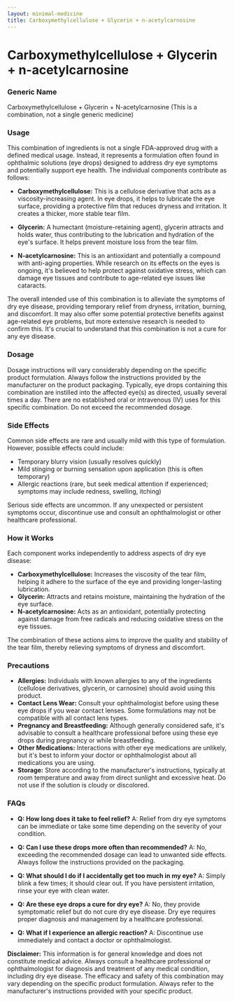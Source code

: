 ```yaml
---
layout: minimal-medicine
title: Carboxymethylcellulose + Glycerin + n-acetylcarnosine
---
```


# Carboxymethylcellulose + Glycerin + n-acetylcarnosine
### Generic Name

Carboxymethylcellulose + Glycerin + N-acetylcarnosine (This is a combination, not a single generic medicine)


### Usage

This combination of ingredients is not a single FDA-approved drug with a defined medical usage. Instead, it represents a formulation often found in ophthalmic solutions (eye drops) designed to address dry eye symptoms and potentially support eye health.  The individual components contribute as follows:

* **Carboxymethylcellulose:** This is a cellulose derivative that acts as a viscosity-increasing agent. In eye drops, it helps to lubricate the eye surface, providing a protective film that reduces dryness and irritation.  It creates a thicker, more stable tear film.

* **Glycerin:** A humectant (moisture-retaining agent), glycerin attracts and holds water, thus contributing to the lubrication and hydration of the eye's surface.  It helps prevent moisture loss from the tear film.

* **N-acetylcarnosine:** This is an antioxidant and potentially a compound with anti-aging properties. While research on its effects on the eyes is ongoing, it's believed to help protect against oxidative stress, which can damage eye tissues and contribute to age-related eye issues like cataracts.


The overall intended use of this combination is to alleviate the symptoms of dry eye disease,  providing temporary relief from dryness, irritation, burning, and discomfort. It may also offer some potential protective benefits against age-related eye problems, but more extensive research is needed to confirm this.  It's crucial to understand that this combination is not a cure for any eye disease.


### Dosage

Dosage instructions will vary considerably depending on the specific product formulation. Always follow the instructions provided by the manufacturer on the product packaging.  Typically,  eye drops containing this combination are instilled into the affected eye(s) as directed, usually several times a day.  There are no established oral or intravenous (IV) uses for this specific combination.  Do not exceed the recommended dosage.



### Side Effects

Common side effects are rare and usually mild with this type of formulation. However, possible effects could include:

* Temporary blurry vision (usually resolves quickly)
* Mild stinging or burning sensation upon application (this is often temporary)
* Allergic reactions (rare, but seek medical attention if experienced; symptoms may include redness, swelling, itching)

Serious side effects are uncommon. If any unexpected or persistent symptoms occur, discontinue use and consult an ophthalmologist or other healthcare professional.



### How it Works

Each component works independently to address aspects of dry eye disease:

* **Carboxymethylcellulose:** Increases the viscosity of the tear film, helping it adhere to the surface of the eye and providing longer-lasting lubrication.
* **Glycerin:** Attracts and retains moisture, maintaining the hydration of the eye surface.
* **N-acetylcarnosine:** Acts as an antioxidant, potentially protecting against damage from free radicals and reducing oxidative stress on the eye tissues.


The combination of these actions aims to improve the quality and stability of the tear film, thereby relieving symptoms of dryness and discomfort.



### Precautions

* **Allergies:**  Individuals with known allergies to any of the ingredients (cellulose derivatives, glycerin, or carnosine) should avoid using this product.
* **Contact Lens Wear:** Consult your ophthalmologist before using these eye drops if you wear contact lenses.  Some formulations may not be compatible with all contact lens types.
* **Pregnancy and Breastfeeding:**  Although generally considered safe, it's advisable to consult a healthcare professional before using these eye drops during pregnancy or while breastfeeding.
* **Other Medications:** Interactions with other eye medications are unlikely, but it's best to inform your doctor or ophthalmologist about all medications you are using.
* **Storage:** Store according to the manufacturer's instructions, typically at room temperature and away from direct sunlight and excessive heat.  Do not use if the solution is cloudy or discolored.


### FAQs

* **Q: How long does it take to feel relief?** A:  Relief from dry eye symptoms can be immediate or take some time depending on the severity of your condition.

* **Q: Can I use these drops more often than recommended?** A:  No, exceeding the recommended dosage can lead to unwanted side effects. Always follow the instructions provided on the packaging.

* **Q:  What should I do if I accidentally get too much in my eye?** A: Simply blink a few times; it should clear out. If you have persistent irritation, rinse your eye with clean water.

* **Q: Are these eye drops a cure for dry eye?** A: No, they provide symptomatic relief but do not cure dry eye disease.  Dry eye requires proper diagnosis and management by a healthcare professional.

* **Q: What if I experience an allergic reaction?** A: Discontinue use immediately and contact a doctor or ophthalmologist.



**Disclaimer:**  This information is for general knowledge and does not constitute medical advice.  Always consult a healthcare professional or ophthalmologist for diagnosis and treatment of any medical condition, including dry eye disease.  The efficacy and safety of this combination may vary depending on the specific product formulation.  Always refer to the manufacturer's instructions provided with your specific product.
